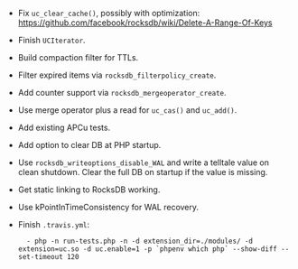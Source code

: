* Fix `uc_clear_cache()`, possibly with optimization:
  https://github.com/facebook/rocksdb/wiki/Delete-A-Range-Of-Keys
* Finish `UCIterator`.
* Build compaction filter for TTLs.
* Filter expired items via `rocksdb_filterpolicy_create`.
* Add counter support via `rocksdb_mergeoperator_create`.
* Use merge operator plus a read for `uc_cas()` and `uc_add()`.
* Add existing APCu tests.
* Add option to clear DB at PHP startup.
* Use `rocksdb_writeoptions_disable_WAL` and write a telltale value on clean
  shutdown. Clear the full DB on startup if the value is missing.
* Get static linking to RocksDB working.
* Use kPointInTimeConsistency for WAL recovery.
* Finish `.travis.yml`:

        - php -n run-tests.php -n -d extension_dir=./modules/ -d extension=uc.so -d uc.enable=1 -p `phpenv which php` --show-diff --set-timeout 120
